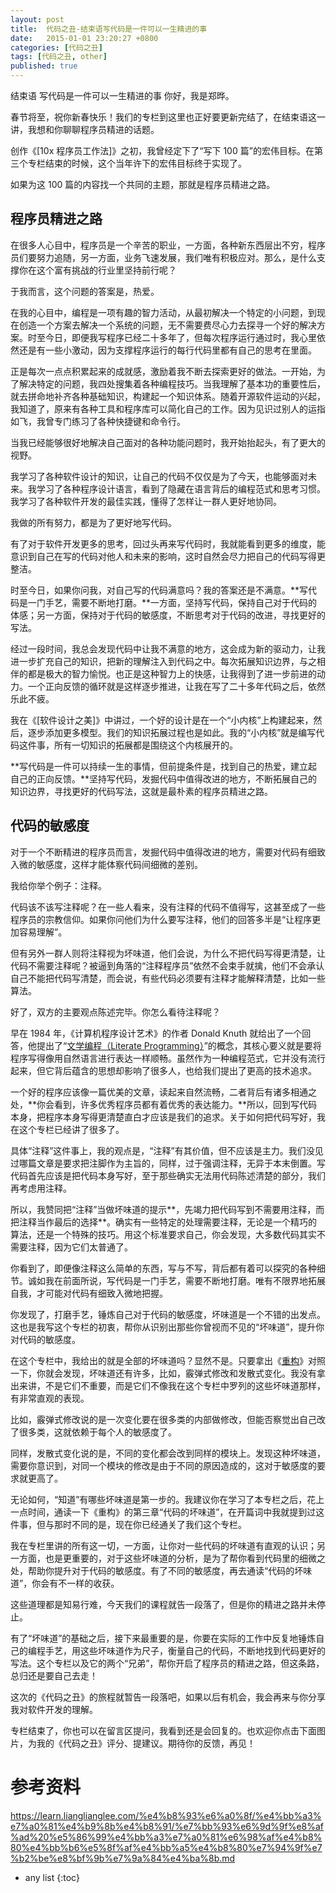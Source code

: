 ```yaml
---
layout: post
title:  代码之丑-结束语写代码是一件可以一生精进的事
date:   2015-01-01 23:20:27 +0800
categories: [代码之丑]
tags: [代码之丑, other]
published: true
---
```




结束语 写代码是一件可以一生精进的事
你好，我是郑晔。

春节将至，祝你新春快乐！我们的专栏到这里也正好要更新完结了，在结束语这一讲，我想和你聊聊程序员精进的话题。

创作《[10x 程序员工作法]》之初，我曾经定下了“写下 100 篇”的宏伟目标。在第三个专栏结束的时候，这个当年许下的宏伟目标终于实现了。

如果为这 100 篇的内容找一个共同的主题，那就是程序员精进之路。

## 程序员精进之路

在很多人心目中，程序员是一个辛苦的职业，一方面，各种新东西层出不穷，程序员们要努力追随，另一方面，业务飞速发展，我们唯有积极应对。那么，是什么支撑你在这个富有挑战的行业里坚持前行呢？

于我而言，这个问题的答案是，热爱。

在我的心目中，编程是一项有趣的智力活动，从最初解决一个特定的小问题，到现在创造一个方案去解决一个系统的问题，无不需要费尽心力去探寻一个好的解决方案。时至今日，即便我写程序已经二十多年了，但每次程序运行通过时，我心里依然还是有一些小激动，因为支撑程序运行的每行代码里都有自己的思考在里面。

正是每次一点点积累起来的成就感，激励着我不断去探索更好的做法。一开始，为了解决特定的问题，我四处搜集着各种编程技巧。当我理解了基本功的重要性后，就去拼命地补齐各种基础知识，构建起一个知识体系。随着开源软件运动的兴起，我知道了，原来有各种工具和程序库可以简化自己的工作。因为见识过别人的运指如飞，我曾专门练习了各种快捷键和命令行。

当我已经能够很好地解决自己面对的各种功能问题时，我开始抬起头，有了更大的视野。

我学习了各种软件设计的知识，让自己的代码不仅仅是为了今天，也能够面对未来。我学习了各种程序设计语言，看到了隐藏在语言背后的编程范式和思考习惯。我学习了各种软件开发的最佳实践，懂得了怎样让一群人更好地协同。

我做的所有努力，都是为了更好地写代码。

有了对于软件开发更多的思考，回过头再来写代码时，我就能看到更多的维度，能意识到自己在写的代码对他人和未来的影响，这时自然会尽力把自己的代码写得更整洁。

时至今日，如果你问我，对自己写的代码满意吗？我的答案还是不满意。**写代码是一门手艺，需要不断地打磨。**一方面，坚持写代码，保持自己对于代码的体感；另一方面，保持对于代码的敏感度，不断思考对于代码的改进，寻找更好的写法。

经过一段时间，我总会发现代码中让我不满意的地方，这会成为新的驱动力，让我进一步扩充自己的知识，把新的理解注入到代码之中。每次拓展知识边界，与之相伴的都是极大的智力愉悦。也正是这种智力上的快感，让我得到了进一步前进的动力。一个正向反馈的循环就是这样逐步推进，让我在写了二十多年代码之后，依然乐此不疲。

我在《[软件设计之美]》中讲过，一个好的设计是在一个“小内核”上构建起来，然后，逐步添加更多模型。我们的知识拓展过程也是如此。我的“小内核”就是编写代码这件事，所有一切知识的拓展都是围绕这个内核展开的。

**写代码是一件可以持续一生的事情，但前提条件是，找到自己的热爱，建立起自己的正向反馈。**坚持写代码，发掘代码中值得改进的地方，不断拓展自己的知识边界，寻找更好的代码写法，这就是最朴素的程序员精进之路。

## 代码的敏感度

对于一个不断精进的程序员而言，发掘代码中值得改进的地方，需要对代码有细致入微的敏感度，这样才能体察代码间细微的差别。

我给你举个例子：注释。

代码该不该写注释呢？在一些人看来，没有注释的代码不值得写，这甚至成了一些程序员的宗教信仰。如果你问他们为什么要写注释，他们的回答多半是“让程序更加容易理解”。

但有另外一群人则将注释视为坏味道，他们会说，为什么不把代码写得更清楚，让代码不需要注释呢？被逼到角落的“注释程序员”依然不会束手就擒，他们不会承认自己不能把代码写清楚，而会说，有些代码必须要有注释才能解释清楚，比如一些算法。

好了，双方的主要观点陈述完毕。你怎么看待注释呢？

早在 1984 年，《计算机程序设计艺术》的作者 Donald Knuth 就给出了一个回答，他提出了“[文学编程（Literate Programming）](https://en.wikipedia.org/wiki/Literate_programming)”的概念，其核心要义就是要将程序写得像用自然语言进行表达一样顺畅。虽然作为一种编程范式，它并没有流行起来，但它背后蕴含的思想却影响了很多人，也给我们提出了更高的技术追求。

一个好的程序应该像一篇优美的文章，读起来自然流畅，二者背后有诸多相通之处，**你会看到，许多优秀程序员都有着优秀的表达能力。**所以，回到写代码本身，把程序本身写得更清楚直白才应该是我们的追求。关于如何把代码写好，我在这个专栏已经讲了很多了。

具体“注释”这件事上，我的观点是，“注释”有其价值，但不应该是主力。我们没见过哪篇文章是要求把注脚作为主旨的，同样，过于强调注释，无异于本末倒置。写代码首先应该是把代码本身写好，至于那些确实无法用代码陈述清楚的部分，我们再考虑用注释。

所以，我赞同把“注释”当做坏味道的提示**，先竭力把代码写到不需要用注释，而把注释当作最后的选择**。确实有一些特定的处理需要注释，无论是一个精巧的算法，还是一个特殊的技巧。用这个标准要求自己，你会发现，大多数代码其实不需要注释，因为它们太普通了。

你看到了，即便像注释这么简单的东西，写与不写，背后都有着可以探究的各种细节。诚如我在前面所说，写代码是一门手艺，需要不断地打磨。唯有不限界地拓展自我，才可能对代码有细致入微地把握。

你发现了，打磨手艺，锤炼自己对于代码的敏感度，坏味道是一个不错的出发点。这也是我写这个专栏的初衷，帮你从识别出那些你曾视而不见的“坏味道”，提升你对代码的敏感度。

在这个专栏中，我给出的就是全部的坏味道吗？显然不是。只要拿出《[重构](https://book.douban.com/subject/30468597/)》对照一下，你就会发现，坏味道还有许多，比如，霰弹式修改和发散式变化。我没有拿出来讲，不是它们不重要，而是它们不像我在这个专栏中罗列的这些坏味道那样，有非常直观的表现。

比如，霰弹式修改说的是一次变化要在很多类的内部做修改，但能否察觉出自己改了很多类，这就依赖于每个人的敏感度了。

同样，发散式变化说的是，不同的变化都会改到同样的模块上。发现这种坏味道，需要你意识到，对同一个模块的修改是由于不同的原因造成的，这对于敏感度的要求就更高了。

无论如何，“知道”有哪些坏味道是第一步的。我建议你在学习了本专栏之后，花上一点时间，通读一下《重构》的第三章“代码的坏味道”，在开篇词中我就提到过这件事，但与那时不同的是，现在你已经通关了我们这个专栏。

我在专栏里讲的所有这一切，一方面，让你对一些代码的坏味道有直观的认识；另一方面，也是更重要的，对于这些坏味道的分析，是为了帮你看到代码里的细微之处，帮助你提升对于代码的敏感度。有了不同的敏感度，再去通读“代码的坏味道”，你会有不一样的收获。

这些道理都是知易行难，今天我们的课程就告一段落了，但是你的精进之路并未停止。

有了“坏味道”的基础之后，接下来最重要的是，你要在实际的工作中反复地锤炼自己的编程手艺，用这些坏味道作为尺子，衡量自己的代码，不断地找到代码更好的写法。这个专栏以及它的两个“兄弟”，帮你开启了程序员的精进之路，但这条路，总归还是要自己去走！

这次的《代码之丑》的旅程就暂告一段落吧，如果以后有机会，我会再来与你分享我对软件开发的理解。

专栏结束了，你也可以在留言区提问，我看到还是会回复的。也欢迎你点击下面图片，为我的《代码之丑》评分、提建议。期待你的反馈，再见！




# 参考资料

https://learn.lianglianglee.com/%e4%b8%93%e6%a0%8f/%e4%bb%a3%e7%a0%81%e4%b9%8b%e4%b8%91/%e7%bb%93%e6%9d%9f%e8%af%ad%20%e5%86%99%e4%bb%a3%e7%a0%81%e6%98%af%e4%b8%80%e4%bb%b6%e5%8f%af%e4%bb%a5%e4%b8%80%e7%94%9f%e7%b2%be%e8%bf%9b%e7%9a%84%e4%ba%8b.md

* any list
{:toc}
